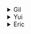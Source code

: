 <details><summary>Gil</summary>
<p>

</p>
</details>


<details><summary>Yui</summary>
<p>
 
# Chapter 1

## Simple Search(SS) vs Binary Search(BS)

-   O(n) **vs** O(log n)
-   check 1 to 100 step by step **vs** only 7 steps (50 -> 25 -> 13 -> 7 -> 4 -> 2 -> 1) **e.q.** the words of the 240,000 numbers: SS (240,000 steps) **vs** BS (18 steps)

## Big O Notation

-   Analyze the cost of an algorithm( number of operations = time)
-   Big O notation describes the **complexity** of your code using algebraic terms.

> “Big O notation is a mathematical notation that describes the limiting behavior of a function when the argument tends towards a particular value or infinity. It is a member of a family of notations invented by Paul Bachmann, Edmund Landau, and others collectively called Bachmann–Landau notation or asymptotic notation.”
> 
> — Wikipedia’s definition of Big O notation

# Chapter 2

## Array vs Linked List

### Array:

**props** 1. can get the element of each index because all element has their one address. **cons** 1. waste the memory. 2. in order to add or delete an element in the middle all elements(behind the index) need to find the place (need new memory)

### Linked List

**props** 1. save the memory. 2. easy to add or delete an element, no need to relocate the other behind elements **cons** 1. to get each element need to find the element of the first index because each element has no address memory.

## Selection Sort

**Selection sort** is a simple and efficient sorting algorithm that works by repeatedly selecting the smallest (or largest) element from the unsorted portion of the list and moving it to the sorted portion of the list.

# Chapter 3

## Recursion
>_Recursion_ (adjective: _recursive_) occurs when a thing is defined in terms of itself or of its type
>-Wikipedia
- base care(if) + recursive care(else)
## Stack
- only can do **push** and **pop**
- A **call stack** is a mechanism for an interpreter (like the JavaScript interpreter in a web browser) to **keep track of its place in a script that calls multiple functions** — what function is currently being run and what functions are called from within that function

</p>
</details>


<details><summary>Eric</summary>
<p>

## 1. 알고리즘 소개
- binary search
  - O(log n)
  
    ```python
    def binary_search(list, item):
        low = 0
        high = len(list) - 1
        
        while low <= high:
            mid = (low + high) // 2
            guess = list[mid]
            if guess == item:
                return mid
            elif guess > item:
                high = mid - 1
            else:
                low = mid + 1
        return None
    ```
- 빅오 표기법은 최악의 경우
- 빅오 실행 시간
  ![bigOTime](./images/bigOTime.png)
- 빅오 그래프
  ![bigOGraph](./images/bigOGraph.png)

> ⚠️ 1장에서 배운 내용
> - 이진 탐색은 단순 탐색보다 아주 빠릅니다.
> - O(log n)은 O(n)보다 빠릅니다. 리스트의 원소의 개수가 증가하면 상대적으로 더 빨라집니다.
> - 알고리즘의 속도는 식나으로 측정하지 않습니다.
> - 알고리즘의 시간은 어떻게 증가하는가로 측정합니다.
> - 알고리즘의 시간은 빅오 표기법으로 나타냅니다.

## 2. 선택 정렬
- 배열 vs 연결 리스트   
  
  ![array_linkedList](./images/%EB%B0%B0%EC%97%B4_%EB%A6%AC%EC%8A%A4%ED%8A%B8_%EC%8B%A4%ED%96%89%EC%8B%9C%EA%B0%84.png)
- 선택정렬 (O(n^2))
  ```python
    def findSmallest(arr):
        smallest = arr[0]
        smallest_index = 0
        for i in range(1, len(arr)):
            if arr[i] < smallest:
                smallest = arr[i]
                smallest_index = i
        return smallest_index

    def selectionSort(arr):
        newArr = []
        for i in range(len(arr)):
            smallest = findSmallest(arr)
            newArr.append(arr.pop(smallest))
        return newArr

    print selectionSort([5, 3, 6, 2, 10])
  ```

## 3. 재귀
- 프로그램에 반복문을 사용하면 프로그램의 성능을 향상시킬수 있지만, 재귀를 사용하면 프로그래머의 능력을 향상 시킬수 있습니다. 상황에 따라 적절한 방법을 골라 사용하세요.

> ⚠️ 3장에서 배운 내용
> - 재귀는 함수가 스스로를 호출하는 것입니다.
> - 모든 재귀 함수는 기본 단계와 재귀 단계라는 두 부분으로 나누어져 있습니다.
> - stack에는 push와 pop이라는 두 가지 연산이 있습니다.
> - 모든 함수 호출은 호출 스택을 사용합니다.
> - 호출 스택은 너무 커져서 메모리를 엄청나게 소비할 수도 있습니다.

</p>
</details>

